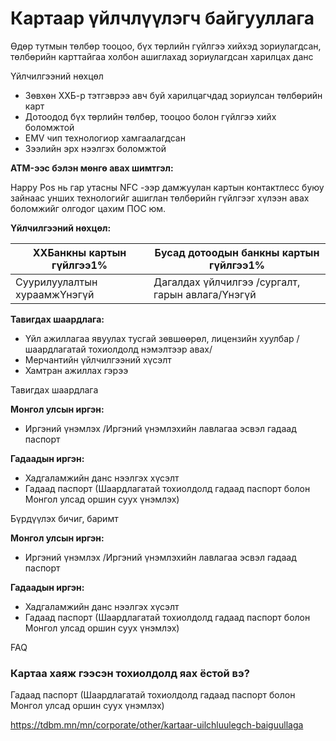 # Картаар үйлчлүүлэгч байгууллага

Өдөр тутмын төлбөр тооцоо, бүх төрлийн гүйлгээ хийхэд зориулагдсан, төлбөрийн карттайгаа холбон ашиглахад зориулагдсан харилцах данс

Үйлчилгээний нөхцөл

- Зөвхөн ХХБ-р тэтгэврээ авч буй харилцагчдад зориулсан төлбөрийн карт
- Дотоодод бүх төрлийн төлбөр, тооцоо болон гүйлгээ хийх боломжтой
- EMV чип технологиор хамгаалагдсан
- Зээлийн эрх нээлгэх боломжтой

**ATM-ээс бэлэн мөнгө авах шимтгэл:**

Happy Pos нь гар утасны NFC -ээр дамжуулан картын контактлесс буюу зайнаас унших технологийг ашиглан төлбөрийн гүйлгээг хүлээн авах боломжийг олгодог цахим ПОС юм.

**Үйлчилгээний нөхцөл:**

| ХХБанкны картын гүйлгээ1%    | Бусад дотоодын банкны картын гүйлгээ1%           |
| ---------------------------- | ------------------------------------------------ |
| Суурилуулалтын хураамжҮнэгүй | Дагалдах үйлчилгээ /сургалт, гарын авлага/Үнэгүй |

**Тавигдах шаардлага:**

- Үйл ажиллагаа явуулах тусгай зөвшөөрөл, лицензийн хуулбар /шаардлагатай тохиолдолд нэмэлтээр авах/
- Мерчантийн үйлчилгээний хүсэлт
- Хамтран ажиллах гэрээ

Тавигдах шаардлага

**Монгол улсын иргэн:**

- Иргэний үнэмлэх /Иргэний үнэмлэхийн лавлагаа эсвэл гадаад паспорт

**Гадаадын иргэн:**

- Хадгаламжийн данс нээлгэх хүсэлт
- Гадаад паспорт (Шаардлагатай тохиолдолд гадаад паспорт болон Монгол улсад оршин суух үнэмлэх)

Бүрдүүлэх бичиг, баримт

**Монгол улсын иргэн:**

- Иргэний үнэмлэх /Иргэний үнэмлэхийн лавлагаа эсвэл гадаад паспорт

**Гадаадын иргэн:**

- Хадгаламжийн данс нээлгэх хүсэлт
- Гадаад паспорт (Шаардлагатай тохиолдолд гадаад паспорт болон Монгол улсад оршин суух үнэмлэх)

FAQ

### Картаа хаяж гээсэн тохиолдолд яах ёстой вэ?

Гадаад паспорт (Шаардлагатай тохиолдолд гадаад паспорт болон Монгол улсад оршин суух үнэмлэх)

https://tdbm.mn/mn/corporate/other/kartaar-uilchluulegch-baiguullaga
